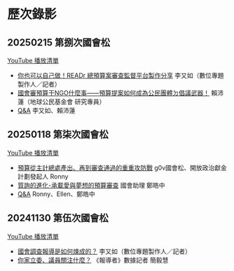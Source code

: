 # 歷次錄影

## 20250215 第捌次國會松

[YouTube 播放清單](https://www.youtube.com/playlist?list=PLmtfZAMH2DkiaFov5U82xjfcnVRIho1UE)

- [你也可以自己做！READr 總預算案審查監督平台製作分享](https://www.youtube.com/watch?v=SNbJQtbF4Eg) 李又如（數位專題製作人／記者）
- [國會審預算干NGO什麼事——預算提案如何成為公民團體ㄉ倡議武器！](https://www.youtube.com/watch?v=4UaZkbYkN0Q) 賴沛蓮（地球公民基金會 研究專員）
- [Q&A](https://www.youtube.com/watch?v=7-QxzaWtqxg) 李又如、賴沛蓮

## 20250118 第柒次國會松

[YouTube 播放清單](https://www.youtube.com/playlist?list=PLmtfZAMH2Dkj0hwGyAPSDMO7wgdPZe67n)
- [預算從主計總處產出、再到審查通過的重重攻防戰](https://www.youtube.com/watch?v=ExJKp-OaiP0) g0v國會松、開放政治獻金計劃發起人 Ronny
- [質詢的進化-承載愛與夢想的預算審查](https://www.youtube.com/watch?v=2KAQy0uLZww) 國會助理 鄭皓中
- [Q&A](https://www.youtube.com/watch?v=f5KDE-gLf7A) Ronny、Ellen、鄭皓中

## 20241130 第伍次國會松

[YouTube 播放清單](https://www.youtube.com/playlist?list=PLmtfZAMH2Dkh0vTAiE__1fDXXmMx4G2zr)

- [國會調查報導是如何煉成的？](https://www.youtube.com/watch?v=7NOj9V2oWXc) 李又如（數位專題製作人／記者）
- [你家立委、議員關注什麼？](https://www.youtube.com/watch?v=blTkz_xIyLI) 《報導者》數據記者 簡毅慧